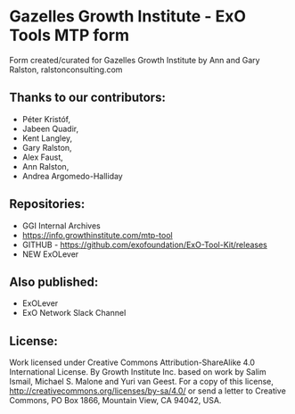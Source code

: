 # Gazelles Growth Institute - ExO Tools MTP form
Form created/curated for Gazelles Growth Institute by Ann and Gary Ralston, ralstonconsulting.com 

## Thanks to our contributors: 
- Péter Kristóf, 
- Jabeen Quadir, 
- Kent Langley, 
- Gary Ralston, 
- Alex Faust, 
- Ann Ralston, 
- Andrea Argomedo-Halliday

## Repositories:
- GGI Internal Archives
- https://info.growthinstitute.com/mtp-tool
- GITHUB - https://github.com/exofoundation/ExO-Tool-Kit/releases
- NEW ExOLever

## Also published:
- ExOLever
- ExO Network Slack Channel

## License:
Work licensed under Creative Commons Attribution-ShareAlike 4.0 International License. By Growth Institute Inc. based on work by Salim Ismail, Michael S. Malone and Yuri van Geest. For a copy of this license, http://creativecommons.org/licenses/by-sa/4.0/ or send a letter to Creative Commons, PO Box 1866, Mountain View, CA 94042, USA.